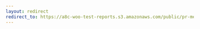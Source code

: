 ```yaml
---
layout: redirect
redirect_to: https://a8c-woo-test-reports.s3.amazonaws.com/public/pr-merge/41399/e2e/index.html
---
```

